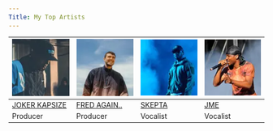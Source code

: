 ```yaml
---
Title: My Top Artists
---
```


|![JOKER KAPSIZE](/joker2.webp)|![FRED AGAIN](/fred.webp)|![SKEPTA](/skepta.webp)|![JME](/jme.webp)|
|---|---|---|---|
|[JOKER KAPSIZE](https://open.spotify.com/artist/6S5jf5noKu0JJjLLVUCZqP?si=VbYrUcJdSYSbHG85hR08vQ)|[FRED AGAIN..](https://open.spotify.com/artist/4oLeXFyACqeem2VImYeBFe?si=LcZxuFgDSWq080e_W2BBdA)|[SKEPTA](https://open.spotify.com/artist/2p1fiYHYiXz9qi0JJyxBzN?si=wCMcn__pRBa9weyzoQ8Mhw)|[JME](https://open.spotify.com/artist/4IZLJdhHCqAvT4pjn8TLH5?si=hFsiNqxnR8eCfJyUBQ6v0w)|
|Producer|Producer|Vocalist|Vocalist|